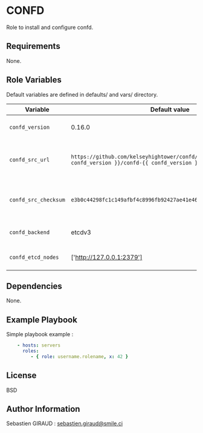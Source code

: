 CONFD
=========

Role to install and configure confd. 

Requirements
------------

None.

Role Variables
--------------


Default variables are defined in defaults/ and vars/ directory.

Variable | Default value | Description
-------- | ------------- | -----------
 `confd_version`  | 0.16.0 | Confd version to install
 `confd_src_url`  | `https://github.com/kelseyhightower/confd/releases/download/v{{ confd_version }}/confd-{{ confd_version }}-linux-amd64` | URL used to download confd binary file
 `confd_src_checksum`  | `e3b0c44298fc1c149afbf4c8996fb92427ae41e4649b934ca495991b7852b855` | SHA256 checksum of download binary file
 `confd_backend`  | etcdv3 | Conf backend to used
 `confd_etcd_nodes`  | ['http://127.0.0.1:2379'] | Conf backend hosts list

Dependencies
------------

None.

Example Playbook
----------------

Simple playbook example :

```yaml
    - hosts: servers
      roles:
         - { role: username.rolename, x: 42 }
```

License
-------

BSD

Author Information
------------------

Sebastien GIRAUD : sebastien.giraud@smile.ci
